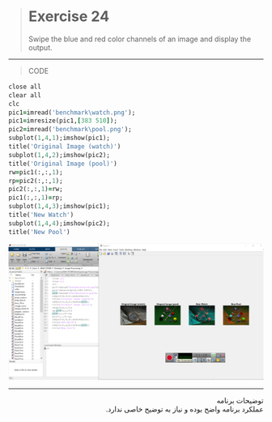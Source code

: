 



> # Exercise 24
>  Swipe the blue and red color channels of an image and display the output. 

***
>CODE

```ruby
close all
clear all
clc
pic1=imread('benchmark\watch.png');
pic1=imresize(pic1,[383 510]);
pic2=imread('benchmark\pool.png');
subplot(1,4,1);imshow(pic1);
title('Original Image (watch)')
subplot(1,4,2);imshow(pic2);
title('Original Image (pool)')
rw=pic1(:,:,1);
rp=pic2(:,:,1);
pic2(:,:,1)=rw;
pic1(:,:,1)=rp;
subplot(1,4,3);imshow(pic1);
title('New Watch')
subplot(1,4,4);imshow(pic2);
title('New Pool')

```
![alt text](https://github.com/semnan-university-ai/image-processing-class/blob/ab25d8dc3da7edf2fd0acc677dc3f6b090b50a1d/excersiecs/alirezachaji/24/Exce24.png)
***
<div dir="rtl">
توضیحات برنامه <br />عملکرد برنامه واضح بوده و نیاز به توضیح خاصی ندارد. 
</div>
